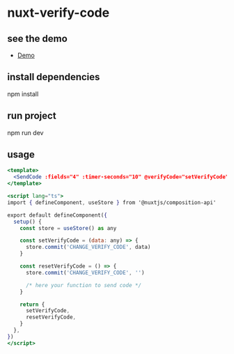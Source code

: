# nuxt-verify-code

## see the demo

- [Demo](https://alexangum.ru/)

## install dependencies
npm install

## run project
npm run dev

## usage

```jsx
<template>
  <SendCode :fields="4" :timer-seconds="10" @verifyCode="setVerifyCode" @reset="resetVerifyCode" />
</template>

<script lang="ts">
import { defineComponent, useStore } from '@nuxtjs/composition-api'

export default defineComponent({
  setup() {
    const store = useStore() as any

    const setVerifyCode = (data: any) => {
      store.commit('CHANGE_VERIFY_CODE', data)
    }

    const resetVerifyCode = () => {
      store.commit('CHANGE_VERIFY_CODE', '')

      /* here your function to send code */
    }

    return {
      setVerifyCode,
      resetVerifyCode,
    }
  },
})
</script>
```